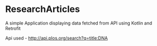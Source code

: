 # ResearchArticles

A simple Application displaying data fetched from API using Kotlin and Retrofit

Api used - http://api.plos.org/search?q=title:DNA
